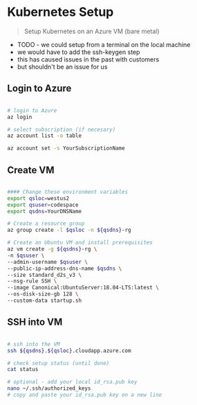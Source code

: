 # Kubernetes Setup

> Setup Kubernetes on an Azure VM (bare metal)

- TODO - we could setup from a terminal on the local machine
- we would have to add the ssh-keygen step
- this has caused issues in the past with customers
- but shouldn't be an issue for us

## Login to Azure

```bash

# login to Azure
az login

# select subscription (if necesary)
az account list -o table

az account set -s YourSubscriptionName

```

## Create VM

```bash

#### Change these environment variables
export qsloc=westus2
export qsuser=codespace
export qsdns=YourDNSName

# Create a resource group
az group create -l $qsloc -n ${qsdns}-rg

# Create an Ubuntu VM and install prerequisites
az vm create -g ${qsdns}-rg \
-n $qsuser \
--admin-username $qsuser \
--public-ip-address-dns-name $qsdns \
--size standard_d2s_v3 \
--nsg-rule SSH \
--image Canonical:UbuntuServer:18.04-LTS:latest \
--os-disk-size-gb 128 \
--custom-data startup.sh

```

## SSH into VM

```bash

# ssh into the VM
ssh ${qsdns}.${qsloc}.cloudapp.azure.com

# check setup status (until done)
cat status

# optional - add your local id_rsa.pub key
nano ~/.ssh/authorized_keys
# copy and paste your id_rsa.pub key on a new line

```
